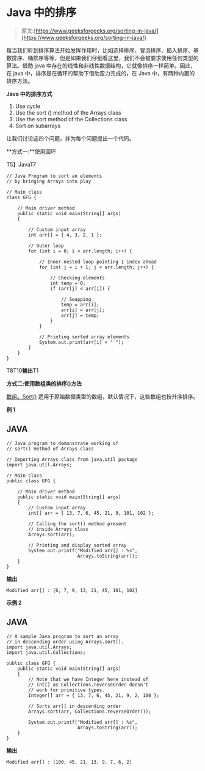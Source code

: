 # Java 中的排序

> 原文:[https://www.geeksforgeeks.org/sorting-in-java/](https://www.geeksforgeeks.org/sorting-in-java/)

每当我们听到排序算法开始发挥作用时，比如选择排序、冒泡排序、插入排序、基数排序、桶排序等等，但是如果我们仔细看这里，我们不会被要求使用任何类型的算法。借助 java 中存在的线性和非线性数据结构，它就像排序一样简单。因此，在 java 中，排序是在循环的帮助下借助蛮力完成的，在 Java 中，有两种内置的排序方法。

**Java 中的排序方式**

1.  Use cycle
2.  Use the sort () method of the Arrays class
3.  Use the sort method of the Collections class
4.  Sort on subarrays

让我们讨论这四个问题，并为每个问题提出一个代码。

**方式一:**使用回环

T5】JavaT7

```
// Java Program to sort an elements
// by bringing Arrays into play

// Main class
class GFG {

    // Main driver method
    public static void main(String[] args)
    {

        // Custom input array
        int arr[] = { 4, 3, 2, 1 };

        // Outer loop
        for (int i = 0; i < arr.length; i++) {

            // Inner nested loop pointing 1 index ahead
            for (int j = i + 1; j < arr.length; j++) {

                // Checking elements
                int temp = 0;
                if (arr[j] < arr[i]) {

                    // Swapping
                    temp = arr[i];
                    arr[i] = arr[j];
                    arr[j] = temp;
                }
            }

            // Printing sorted array elements
            System.out.print(arr[i] + " ");
        }
    }
}
```

T8T10**输出**T1

**方式二:**使用数组类**的排序()方法**

[数组。Sort()](https://www.geeksforgeeks.org/arrays-sort-in-java-with-examples/) 适用于原始数据类型的数组，默认情况下，这些数组也按升序排序。

**例 1**

## JAVA

```
// Java program to demonstrate working of
// sort() method of Arrays class

// Importing Arrays class from java.util package
import java.util.Arrays;

// Main class
public class GFG {

    // Main driver method
    public static void main(String[] args)
    {
        // Custom input array
        int[] arr = { 13, 7, 6, 45, 21, 9, 101, 102 };

        // Calling the sort() method present
        // inside Arrays class
        Arrays.sort(arr);

        // Printing and display sorted array
        System.out.printf("Modified arr[] : %s",
                          Arrays.toString(arr));
    }
}
```

**输出**

```
Modified arr[] : [6, 7, 9, 13, 21, 45, 101, 102]
```

**示例 2**

## JAVA

```
// A sample Java program to sort an array
// in descending order using Arrays.sort().
import java.util.Arrays;
import java.util.Collections;

public class GFG {
    public static void main(String[] args)
    {
        // Note that we have Integer here instead of
        // int[] as Collections.reverseOrder doesn't
        // work for primitive types.
        Integer[] arr = { 13, 7, 6, 45, 21, 9, 2, 100 };

        // Sorts arr[] in descending order
        Arrays.sort(arr, Collections.reverseOrder());

        System.out.printf("Modified arr[] : %s",
                          Arrays.toString(arr));
    }
}
```

**输出**

```
Modified arr[] : [100, 45, 21, 13, 9, 7, 6, 2]
```
